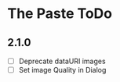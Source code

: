 The Paste ToDo
==============

2.1.0
-----
 - [ ] Deprecate dataURI images
 - [ ] Set image Quality in Dialog
